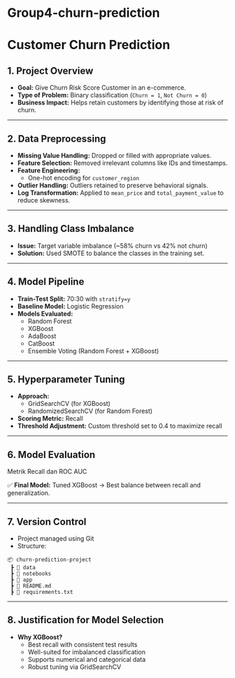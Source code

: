 # Group4-churn-prediction

#  Customer Churn Prediction

## 1. Project Overview
- **Goal:** Give Churn Risk Score Customer in an e-commerce.
- **Type of Problem:** Binary classification (`Churn = 1`, `Not Churn = 0`)
- **Business Impact:** Helps retain customers by identifying those at risk of churn.

---

## 2.  Data Preprocessing
- **Missing Value Handling:** Dropped or filled with appropriate values.
- **Feature Selection:** Removed irrelevant columns like IDs and timestamps.
- **Feature Engineering:**
  - One-hot encoding for `customer_region`
- **Outlier Handling:** Outliers retained to preserve behavioral signals.
- **Log Transformation:** Applied to `mean_price` and `total_payment_value` to reduce skewness.

---

## 3. Handling Class Imbalance
- **Issue:** Target variable imbalance (~58% churn vs 42% not churn)
- **Solution:** Used SMOTE to balance the classes in the training set.

---

## 4. Model Pipeline
- **Train-Test Split:** 70:30 with `stratify=y`
- **Baseline Model:** Logistic Regression
- **Models Evaluated:**
  - Random Forest
  - XGBoost
  - AdaBoost
  - CatBoost
  - Ensemble Voting (Random Forest + XGBoost)

---

## 5. Hyperparameter Tuning
- **Approach:**
  - GridSearchCV (for XGBoost)
  - RandomizedSearchCV (for Random Forest)
- **Scoring Metric:** Recall
- **Threshold Adjustment:** Custom threshold set to 0.4 to maximize recall

---

## 6. Model Evaluation

Metrik Recall dan ROC AUC


✅ **Final Model:** Tuned XGBoost → Best balance between recall and generalization.

---

## 7. Version Control
- Project managed using Git
- Structure:
```
📦 churn-prediction-project
 ┣ 📁 data
 ┣ 📁 notebooks
 ┣ 📁 app
 ┣ 📄 README.md
 ┣ 📄 requirements.txt
```

---

## 8. Justification for Model Selection
- **Why XGBoost?**
  - Best recall with consistent test results
  - Well-suited for imbalanced classification
  - Supports numerical and categorical data
  - Robust tuning via GridSearchCV
 
